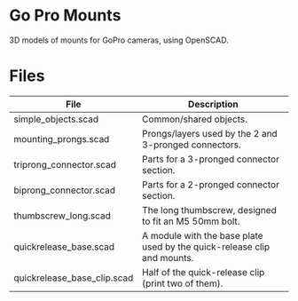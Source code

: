 Go Pro Mounts
=============

3D models of mounts for GoPro cameras, using OpenSCAD.

Files
=====

File | Description
---- | -----------
simple_objects.scad | Common/shared objects.
mounting_prongs.scad | Prongs/layers used by the 2 and 3-pronged connectors.
triprong_connector.scad | Parts for a 3-pronged connector section.
biprong_connector.scad | Parts for a 2-pronged connector section.
thumbscrew_long.scad | The long thumbscrew, designed to fit an M5 50mm bolt.
quickrelease_base.scad | A module with the base plate used by the quick-release clip and mounts.
quickrelease_base_clip.scad | Half of the quick-release clip (print two of them).

